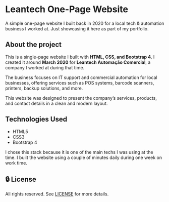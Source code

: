 # Leantech One-Page Website
A simple one-page website I built back in 2020 for a local tech &amp; automation business I worked at. Just showcasing it here as part of my portfolio.

## About the project
This is a single-page website I built with **HTML, CSS, and Bootstrap 4**. I created it around **March 2020** for **Leantech Automação Comercial**, a company I worked at during that time.

The business focuses on IT support and commercial automation for local businesses, offering services such as POS systems, barcode scanners, printers, backup solutions, and more.

This website was designed to present the company’s services, products, and contact details in a clean and modern layout.

## Technologies Used
- HTML5  
- CSS3  
- Bootstrap 4  

I chose this stack because it is one of the main techs I was using at the time. I built the website using a couple of minutes daily during one week on work time.


## 🔒 License
All rights reserved. See [LICENSE](./LICENSE) for more details.
